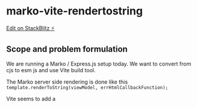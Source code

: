 # marko-vite-rendertostring

[Edit on StackBlitz ⚡️](https://stackblitz.com/edit/node-ggbbcq)

## Scope and problem formulation

We are running a Marko / Express.js setup today. We want to convert from cjs to esm js and use Vite build tool.

The Marko server side rendering is done like this `template.renderToString(viewModel, errHtmlCallbackFunction);`

Vite seems to add a <script> before and after our template html. Any idea how we can get rid of the unwanted script tags?

## To run the test

```
npm ci
npm test
```
